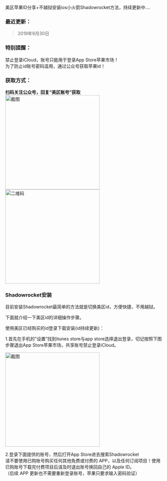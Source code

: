 美区苹果ID分享+不越狱安装ios小火箭Shadowrocket方法，持续更新中....

### 最近更新：
> 2019年9月30日

### 特别提醒：
禁止登录iCloud，账号只能用于登录App Store苹果市场！  
为了防止id账号密码滥用，通过公众号获取苹果id！

### 获取方式：
**扫码关注公众号，回复“美区账号”获取**  
 <img src="http://www.chinacion.cn/uploads/article/images/2019-09-30/58470cbd3f95cb873dccbb42aab28e10.png" width = "300"  alt="截图"/>
 <img src="http://www.chinacion.cn/uploads/article/images/2019-09-30/a7efbafeb69bf66e681da88db05e61a3.jpg" width = "300"  alt="二维码"/>

### Shadowrocket安装

目前安装Shadowrocket最简单的方法就是切换美区id，方便快捷，不用越狱。

下面就介绍一下美区id的详细操作步骤。

使用美区已经购买的id登录下载安装(id持续更新)：

1.首先在手机的“设置”找到itunes store与app store选择退出登录，切记按照下图步骤退出App Store苹果市场，共享账号禁止登录iCloud。  

 <img src="http://www.chinacion.cn/uploads/article/images/2019-09-30/f3ea716e20074ac35eca7c54a07c9558.png" width = "300"  alt="截图"/>

2.登录下面提供的账号，然后打开App Store进去搜索Shadowrocket  
请不要使用已购账号购买任何其他免费或付费的 APP，以及任何订阅项目！使用已购账号下载完付费项目后请及时退出账号换回自己的 Apple ID。  
（后续 APP 更新也不需要重新登录账号，苹果只要求输入密码验证）
